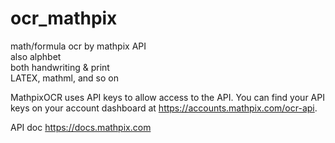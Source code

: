 # ocr_mathpix
math/formula ocr by mathpix API  
also alphbet  
both handwriting & print  
LATEX, mathml, and so on

MathpixOCR uses API keys to allow access to the API. You can find your API keys on your account dashboard at https://accounts.mathpix.com/ocr-api.

API doc https://docs.mathpix.com
